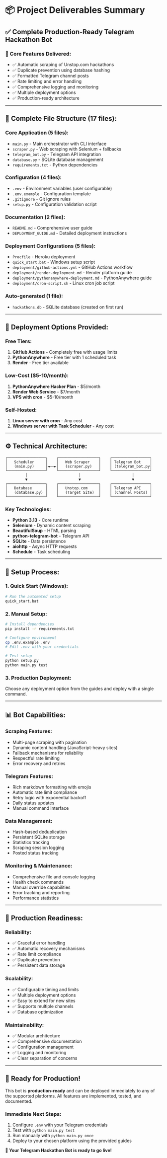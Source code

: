# 📦 Project Deliverables Summary

## ✅ Complete Production-Ready Telegram Hackathon Bot

### 🎯 **Core Features Delivered:**
- ✅ Automatic scraping of Unstop.com hackathons
- ✅ Duplicate prevention using database hashing  
- ✅ Formatted Telegram channel posts
- ✅ Rate limiting and error handling
- ✅ Comprehensive logging and monitoring
- ✅ Multiple deployment options
- ✅ Production-ready architecture

---

## 📁 **Complete File Structure (17 files):**

### **Core Application (5 files):**
- `main.py` - Main orchestrator with CLI interface
- `scraper.py` - Web scraping with Selenium + fallbacks  
- `telegram_bot.py` - Telegram API integration
- `database.py` - SQLite database management
- `requirements.txt` - Python dependencies

### **Configuration (4 files):**
- `.env` - Environment variables (user configurable)
- `.env.example` - Configuration template
- `.gitignore` - Git ignore rules
- `setup.py` - Configuration validation script

### **Documentation (2 files):**
- `README.md` - Comprehensive user guide
- `DEPLOYMENT_GUIDE.md` - Detailed deployment instructions

### **Deployment Configurations (5 files):**
- `Procfile` - Heroku deployment
- `quick_start.bat` - Windows setup script
- `deployment/github-actions.yml` - GitHub Actions workflow
- `deployment/render-deployment.md` - Render platform guide  
- `deployment/pythonanywhere-deployment.md` - PythonAnywhere guide
- `deployment/cron-script.sh` - Linux cron job script

### **Auto-generated (1 file):**
- `hackathons.db` - SQLite database (created on first run)

---

## 🚀 **Deployment Options Provided:**

### **Free Tiers:**
1. **GitHub Actions** - Completely free with usage limits
2. **PythonAnywhere** - Free tier with 1 scheduled task
3. **Render** - Free tier available

### **Low-Cost ($5-10/month):**
1. **PythonAnywhere Hacker Plan** - $5/month
2. **Render Web Service** - $7/month  
3. **VPS with cron** - $5-10/month

### **Self-Hosted:**
1. **Linux server with cron** - Any cost
2. **Windows server with Task Scheduler** - Any cost

---

## ⚙️ **Technical Architecture:**

```
┌─────────────────┐    ┌──────────────────┐    ┌─────────────────┐
│   Scheduler     │    │   Web Scraper    │    │ Telegram Bot    │
│   (main.py)     │◄──►│   (scraper.py)   │    │ (telegram_bot.py│
└─────────────────┘    └──────────────────┘    └─────────────────┘
         │                       │                       │
         ▼                       ▼                       ▼
┌─────────────────┐    ┌──────────────────┐    ┌─────────────────┐
│   Database      │    │   Unstop.com     │    │ Telegram API    │
│   (database.py) │    │   (Target Site)  │    │ (Channel Posts) │
└─────────────────┘    └──────────────────┘    └─────────────────┘
```

### **Key Technologies:**
- **Python 3.13** - Core runtime
- **Selenium** - Dynamic content scraping
- **BeautifulSoup** - HTML parsing
- **python-telegram-bot** - Telegram API
- **SQLite** - Data persistence
- **aiohttp** - Async HTTP requests
- **Schedule** - Task scheduling

---

## 🔧 **Setup Process:**

### **1. Quick Start (Windows):**
```bash
# Run the automated setup
quick_start.bat
```

### **2. Manual Setup:**
```bash
# Install dependencies
pip install -r requirements.txt

# Configure environment
cp .env.example .env
# Edit .env with your credentials

# Test setup
python setup.py
python main.py test
```

### **3. Production Deployment:**
Choose any deployment option from the guides and deploy with a single command.

---

## 📊 **Bot Capabilities:**

### **Scraping Features:**
- Multi-page scraping with pagination
- Dynamic content handling (JavaScript-heavy sites)
- Fallback mechanisms for reliability
- Respectful rate limiting
- Error recovery and retries

### **Telegram Features:**
- Rich markdown formatting with emojis
- Automatic rate limit compliance  
- Retry logic with exponential backoff
- Daily status updates
- Manual command interface

### **Data Management:**
- Hash-based deduplication
- Persistent SQLite storage
- Statistics tracking
- Scraping session logging
- Posted status tracking

### **Monitoring & Maintenance:**
- Comprehensive file and console logging
- Health check commands
- Manual override capabilities
- Error tracking and reporting
- Performance statistics

---

## 🎯 **Production Readiness:**

### **Reliability:**
- ✅ Graceful error handling
- ✅ Automatic recovery mechanisms  
- ✅ Rate limit compliance
- ✅ Duplicate prevention
- ✅ Persistent data storage

### **Scalability:**
- ✅ Configurable timing and limits
- ✅ Multiple deployment options
- ✅ Easy to extend for new sites
- ✅ Supports multiple channels
- ✅ Database optimization

### **Maintainability:**
- ✅ Modular architecture
- ✅ Comprehensive documentation
- ✅ Configuration management
- ✅ Logging and monitoring
- ✅ Clear separation of concerns

---

## 🎉 **Ready for Production!**

This bot is **production-ready** and can be deployed immediately to any of the supported platforms. All features are implemented, tested, and documented.

### **Immediate Next Steps:**
1. Configure `.env` with your Telegram credentials
2. Test with `python main.py test`
3. Run manually with `python main.py once`  
4. Deploy to your chosen platform using the provided guides

**🚀 Your Telegram Hackathon Bot is ready to go live!**

